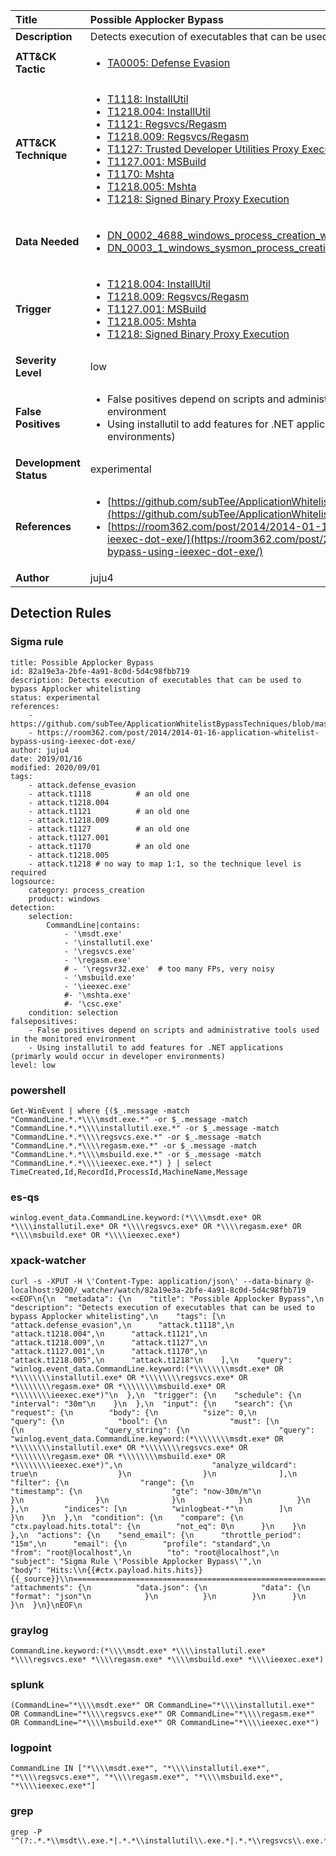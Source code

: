 | Title                    | Possible Applocker Bypass       |
|:-------------------------|:------------------|
| **Description**          | Detects execution of executables that can be used to bypass Applocker whitelisting |
| **ATT&amp;CK Tactic**    |  <ul><li>[TA0005: Defense Evasion](https://attack.mitre.org/tactics/TA0005)</li></ul>  |
| **ATT&amp;CK Technique** | <ul><li>[T1118: InstallUtil](https://attack.mitre.org/techniques/T1118)</li><li>[T1218.004: InstallUtil](https://attack.mitre.org/techniques/T1218.004)</li><li>[T1121: Regsvcs/Regasm](https://attack.mitre.org/techniques/T1121)</li><li>[T1218.009: Regsvcs/Regasm](https://attack.mitre.org/techniques/T1218.009)</li><li>[T1127: Trusted Developer Utilities Proxy Execution](https://attack.mitre.org/techniques/T1127)</li><li>[T1127.001: MSBuild](https://attack.mitre.org/techniques/T1127.001)</li><li>[T1170: Mshta](https://attack.mitre.org/techniques/T1170)</li><li>[T1218.005: Mshta](https://attack.mitre.org/techniques/T1218.005)</li><li>[T1218: Signed Binary Proxy Execution](https://attack.mitre.org/techniques/T1218)</li></ul>  |
| **Data Needed**          | <ul><li>[DN_0002_4688_windows_process_creation_with_commandline](../Data_Needed/DN_0002_4688_windows_process_creation_with_commandline.md)</li><li>[DN_0003_1_windows_sysmon_process_creation](../Data_Needed/DN_0003_1_windows_sysmon_process_creation.md)</li></ul>  |
| **Trigger**              | <ul><li>[T1218.004: InstallUtil](../Triggers/T1218.004.md)</li><li>[T1218.009: Regsvcs/Regasm](../Triggers/T1218.009.md)</li><li>[T1127.001: MSBuild](../Triggers/T1127.001.md)</li><li>[T1218.005: Mshta](../Triggers/T1218.005.md)</li><li>[T1218: Signed Binary Proxy Execution](../Triggers/T1218.md)</li></ul>  |
| **Severity Level**       | low |
| **False Positives**      | <ul><li>False positives depend on scripts and administrative tools used in the monitored environment</li><li>Using installutil to add features for .NET applications (primarly would occur in developer environments)</li></ul>  |
| **Development Status**   | experimental |
| **References**           | <ul><li>[https://github.com/subTee/ApplicationWhitelistBypassTechniques/blob/master/TheList.txt](https://github.com/subTee/ApplicationWhitelistBypassTechniques/blob/master/TheList.txt)</li><li>[https://room362.com/post/2014/2014-01-16-application-whitelist-bypass-using-ieexec-dot-exe/](https://room362.com/post/2014/2014-01-16-application-whitelist-bypass-using-ieexec-dot-exe/)</li></ul>  |
| **Author**               | juju4 |


## Detection Rules

### Sigma rule

```
title: Possible Applocker Bypass
id: 82a19e3a-2bfe-4a91-8c0d-5d4c98fbb719
description: Detects execution of executables that can be used to bypass Applocker whitelisting
status: experimental
references:
    - https://github.com/subTee/ApplicationWhitelistBypassTechniques/blob/master/TheList.txt
    - https://room362.com/post/2014/2014-01-16-application-whitelist-bypass-using-ieexec-dot-exe/
author: juju4
date: 2019/01/16
modified: 2020/09/01
tags:
    - attack.defense_evasion
    - attack.t1118          # an old one
    - attack.t1218.004
    - attack.t1121          # an old one
    - attack.t1218.009
    - attack.t1127          # an old one
    - attack.t1127.001
    - attack.t1170          # an old one
    - attack.t1218.005
    - attack.t1218 # no way to map 1:1, so the technique level is required
logsource:
    category: process_creation
    product: windows
detection:
    selection:
        CommandLine|contains:
            - '\msdt.exe'
            - '\installutil.exe'
            - '\regsvcs.exe'
            - '\regasm.exe'
            # - '\regsvr32.exe'  # too many FPs, very noisy
            - '\msbuild.exe'
            - '\ieexec.exe'
            #- '\mshta.exe'
            #- '\csc.exe'
    condition: selection
falsepositives:
    - False positives depend on scripts and administrative tools used in the monitored environment
    - Using installutil to add features for .NET applications (primarly would occur in developer environments)
level: low

```





### powershell
    
```
Get-WinEvent | where {($_.message -match "CommandLine.*.*\\\\msdt.exe.*" -or $_.message -match "CommandLine.*.*\\\\installutil.exe.*" -or $_.message -match "CommandLine.*.*\\\\regsvcs.exe.*" -or $_.message -match "CommandLine.*.*\\\\regasm.exe.*" -or $_.message -match "CommandLine.*.*\\\\msbuild.exe.*" -or $_.message -match "CommandLine.*.*\\\\ieexec.exe.*") } | select TimeCreated,Id,RecordId,ProcessId,MachineName,Message
```


### es-qs
    
```
winlog.event_data.CommandLine.keyword:(*\\\\msdt.exe* OR *\\\\installutil.exe* OR *\\\\regsvcs.exe* OR *\\\\regasm.exe* OR *\\\\msbuild.exe* OR *\\\\ieexec.exe*)
```


### xpack-watcher
    
```
curl -s -XPUT -H \'Content-Type: application/json\' --data-binary @- localhost:9200/_watcher/watch/82a19e3a-2bfe-4a91-8c0d-5d4c98fbb719 <<EOF\n{\n  "metadata": {\n    "title": "Possible Applocker Bypass",\n    "description": "Detects execution of executables that can be used to bypass Applocker whitelisting",\n    "tags": [\n      "attack.defense_evasion",\n      "attack.t1118",\n      "attack.t1218.004",\n      "attack.t1121",\n      "attack.t1218.009",\n      "attack.t1127",\n      "attack.t1127.001",\n      "attack.t1170",\n      "attack.t1218.005",\n      "attack.t1218"\n    ],\n    "query": "winlog.event_data.CommandLine.keyword:(*\\\\\\\\msdt.exe* OR *\\\\\\\\installutil.exe* OR *\\\\\\\\regsvcs.exe* OR *\\\\\\\\regasm.exe* OR *\\\\\\\\msbuild.exe* OR *\\\\\\\\ieexec.exe*)"\n  },\n  "trigger": {\n    "schedule": {\n      "interval": "30m"\n    }\n  },\n  "input": {\n    "search": {\n      "request": {\n        "body": {\n          "size": 0,\n          "query": {\n            "bool": {\n              "must": [\n                {\n                  "query_string": {\n                    "query": "winlog.event_data.CommandLine.keyword:(*\\\\\\\\msdt.exe* OR *\\\\\\\\installutil.exe* OR *\\\\\\\\regsvcs.exe* OR *\\\\\\\\regasm.exe* OR *\\\\\\\\msbuild.exe* OR *\\\\\\\\ieexec.exe*)",\n                    "analyze_wildcard": true\n                  }\n                }\n              ],\n              "filter": {\n                "range": {\n                  "timestamp": {\n                    "gte": "now-30m/m"\n                  }\n                }\n              }\n            }\n          }\n        },\n        "indices": [\n          "winlogbeat-*"\n        ]\n      }\n    }\n  },\n  "condition": {\n    "compare": {\n      "ctx.payload.hits.total": {\n        "not_eq": 0\n      }\n    }\n  },\n  "actions": {\n    "send_email": {\n      "throttle_period": "15m",\n      "email": {\n        "profile": "standard",\n        "from": "root@localhost",\n        "to": "root@localhost",\n        "subject": "Sigma Rule \'Possible Applocker Bypass\'",\n        "body": "Hits:\\n{{#ctx.payload.hits.hits}}{{_source}}\\n================================================================================\\n{{/ctx.payload.hits.hits}}",\n        "attachments": {\n          "data.json": {\n            "data": {\n              "format": "json"\n            }\n          }\n        }\n      }\n    }\n  }\n}\nEOF\n
```


### graylog
    
```
CommandLine.keyword:(*\\\\msdt.exe* *\\\\installutil.exe* *\\\\regsvcs.exe* *\\\\regasm.exe* *\\\\msbuild.exe* *\\\\ieexec.exe*)
```


### splunk
    
```
(CommandLine="*\\\\msdt.exe*" OR CommandLine="*\\\\installutil.exe*" OR CommandLine="*\\\\regsvcs.exe*" OR CommandLine="*\\\\regasm.exe*" OR CommandLine="*\\\\msbuild.exe*" OR CommandLine="*\\\\ieexec.exe*")
```


### logpoint
    
```
CommandLine IN ["*\\\\msdt.exe*", "*\\\\installutil.exe*", "*\\\\regsvcs.exe*", "*\\\\regasm.exe*", "*\\\\msbuild.exe*", "*\\\\ieexec.exe*"]
```


### grep
    
```
grep -P '^(?:.*.*\\msdt\\.exe.*|.*.*\\installutil\\.exe.*|.*.*\\regsvcs\\.exe.*|.*.*\\regasm\\.exe.*|.*.*\\msbuild\\.exe.*|.*.*\\ieexec\\.exe.*)'
```



